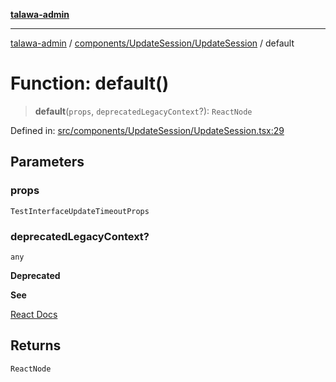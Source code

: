 [**talawa-admin**](../../../../README.md)

***

[talawa-admin](../../../../modules.md) / [components/UpdateSession/UpdateSession](../README.md) / default

# Function: default()

> **default**(`props`, `deprecatedLegacyContext`?): `ReactNode`

Defined in: [src/components/UpdateSession/UpdateSession.tsx:29](https://github.com/bint-Eve/talawa-admin/blob/16ddeb98e6868a55bca282e700a8f4212d222c01/src/components/UpdateSession/UpdateSession.tsx#L29)

## Parameters

### props

`TestInterfaceUpdateTimeoutProps`

### deprecatedLegacyContext?

`any`

**Deprecated**

**See**

[React Docs](https://legacy.reactjs.org/docs/legacy-context.html#referencing-context-in-lifecycle-methods)

## Returns

`ReactNode`
